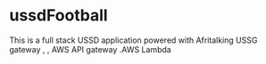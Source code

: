 # ussdFootball

This is a full stack USSD application powered with Afritalking USSG gateway , , AWS API gateway .AWS Lambda 

